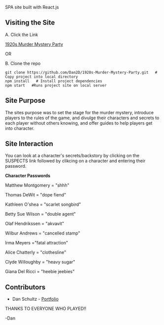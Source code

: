 SPA site built with React.js

## Visiting the Site

A. Click the Link 

[1920s Murder Mystery Party](https://dan2d.github.io/1920s-Murder-Mystery-Party/)

OR

B. Clone the repo
```
git clone https://github.com/Dan2D/1920s-Murder-Mystery-Party.git   # Copy project into local directory
npm install   # Install project dependencies
npm start   #Runs project site on local server
```

## Site Purpose

The sites purpose was to set the stage for the murder mystery, introduce players to the rules of the game, and divulge their characters and secrets to each player without others knowing, and offer guides to help players get into character.

## Site Interaction

You can look at a character's secrets/backstory by clicking on the SUSPECTS link followed by clikcing on a character and entering their password.

 **Character Passwords**
 
  Matthew Montgomery = "shhh"
  
  Thomas DeWit = "dope fiend"
  
  Kathleen O'shea = "scarlet songbird"
  
  Betty Sue Wilson = "double agent"
  
  Olaf Hendrikssen = "akvavit"
  
  Wilbur Andrews = "cancelled stamp"
  
  Irma Meyers ="fatal attraction"
  
  Alice Chatterly = "clothesline"
 
  Clyde Willoughby = "heavy sugar"
  
  Giana Del Ricci = "heebie jeebies"
  
  ## Contributors
  - Dan Schultz - [Portfolio](https://www.danschultz.dev)
  
  
  THANKS TO EVERYONE WHO PLAYED!!
  
  -Dan
